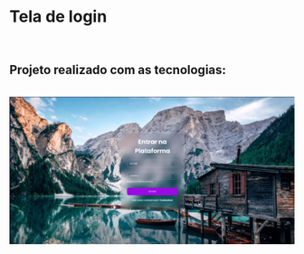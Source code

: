 <h1>Tela de login</h1>
<br>
<h2>Projeto realizado com as tecnologias:</h2>
<br>
<img src="https://github.com/GuilhermeRisso/telaLogin/blob/main/assets/Desktop%20Screenshot%202024.05.22%20-%2022.22.26.71.png?raw=true">

